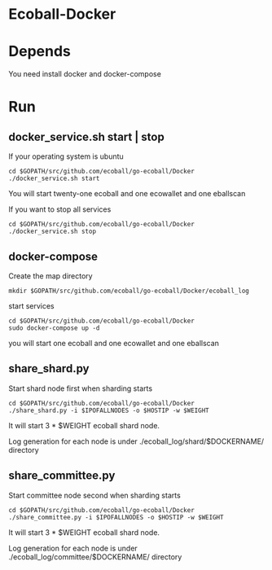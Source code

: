 Ecoball-Docker
========

# Depends

You need install docker and docker-compose

# Run

## docker_service.sh start | stop

If your operating system is ubuntu
```
cd $GOPATH/src/github.com/ecoball/go-ecoball/Docker
./docker_service.sh start
```
You will start twenty-one ecoball and one ecowallet and one eballscan

If you want to stop all services
```
cd $GOPATH/src/github.com/ecoball/go-ecoball/Docker
./docker_service.sh stop
```

## docker-compose

Create the map directory
```
mkdir $GOPATH/src/github.com/ecoball/go-ecoball/Docker/ecoball_log
```
start services
```
cd $GOPATH/src/github.com/ecoball/go-ecoball/Docker
sudo docker-compose up -d
```
you will start one ecoball and one ecowallet and one eballscan


## share_shard.py
Start shard node first when sharding starts
```
cd $GOPATH/src/github.com/ecoball/go-ecoball/Docker
./share_shard.py -i $IPOFALLNODES -o $HOSTIP -w $WEIGHT
```
It will start 3 * $WEIGHT ecoball shard node.

Log generation for each node is under ./ecoball_log/shard/$DOCKERNAME/ directory

## share_committee.py

Start committee node second when sharding starts
```
cd $GOPATH/src/github.com/ecoball/go-ecoball/Docker
./share_committee.py -i $IPOFALLNODES -o $HOSTIP -w $WEIGHT
```
It will start 3 * $WEIGHT ecoball shard node.

Log generation for each node is under ./ecoball_log/committee/$DOCKERNAME/ directory

